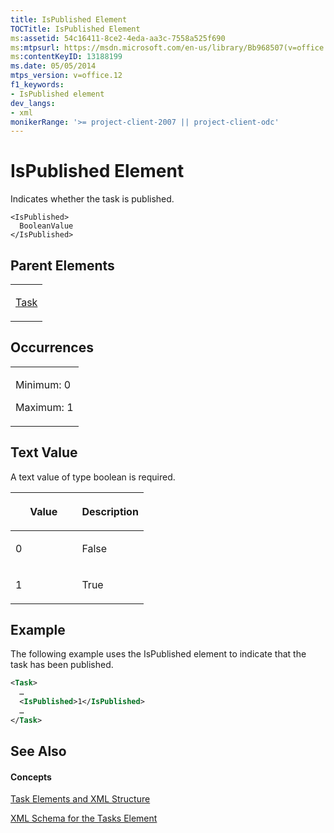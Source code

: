 ```yaml
---
title: IsPublished Element
TOCTitle: IsPublished Element
ms:assetid: 54c16411-8ce2-4eda-aa3c-7558a525f690
ms:mtpsurl: https://msdn.microsoft.com/en-us/library/Bb968507(v=office.12)
ms:contentKeyID: 13188199
ms.date: 05/05/2014
mtps_version: v=office.12
f1_keywords:
- IsPublished element
dev_langs:
- xml
monikerRange: '>= project-client-2007 || project-client-odc'
---
```


# IsPublished Element




Indicates whether the task is published.

    <IsPublished>
      BooleanValue
    </IsPublished>

## Parent Elements

<table>
<colgroup>
<col style="width: 100%" />
</colgroup>
<tbody>
<tr class="odd">
<td><p><a href="task-element.md">Task</a></p></td>
</tr>
</tbody>
</table>

## Occurrences

<table>
<colgroup>
<col style="width: 100%" />
</colgroup>
<tbody>
<tr class="odd">
<td><p>Minimum: 0</p>
<p>Maximum: 1</p></td>
</tr>
</tbody>
</table>

## Text Value

A text value of type boolean is required.

<table>
<colgroup>
<col style="width: 50%" />
<col style="width: 50%" />
</colgroup>
<thead>
<tr class="header">
<th><p>Value</p></th>
<th><p>Description</p></th>
</tr>
</thead>
<tbody>
<tr class="odd">
<td><p>0</p></td>
<td><p>False</p></td>
</tr>
<tr class="even">
<td><p>1</p></td>
<td><p>True</p></td>
</tr>
</tbody>
</table>

## Example

The following example uses the IsPublished element to indicate that the task has been published.

``` xml
<Task>
  …
  <IsPublished>1</IsPublished>
  …
</Task>
```

## See Also

#### Concepts

[Task Elements and XML Structure](task-elements-and-xml-structure.md)

[XML Schema for the Tasks Element](xml-schema-for-the-tasks-element.md)

